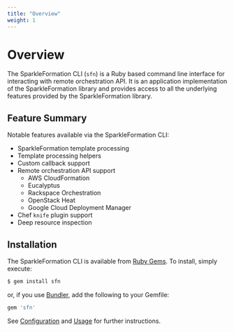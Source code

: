 ```yaml
---
title: "Overview"
weight: 1
---
```


# Overview

The SparkleFormation CLI (`sfn`) is a Ruby based command line interface
for interacting with remote orchestration API. It is an application
implementation of the SparkleFormation library and provides access to
all the underlying features provided by the SparkleFormation library.

## Feature Summary

Notable features available via the SparkleFormation CLI:

- SparkleFormation template processing
- Template processing helpers
- Custom callback support
- Remote orchestration API support
  - AWS CloudFormation
  - Eucalyptus
  - Rackspace Orchestration
  - OpenStack Heat
  - Google Cloud Deployment Manager
- Chef `knife` plugin support
- Deep resource inspection

## Installation

The SparkleFormation CLI is available from [Ruby Gems](https://rubygems.org/gems/sfn). To install, simply execute:

~~~sh
$ gem install sfn
~~~

or, if you use [Bundler](http://bundler.io/), add the following to your Gemfile:

~~~sh
gem 'sfn'
~~~

See [Configuration](configuration.md) and [Usage](usage.md) for further instructions.
